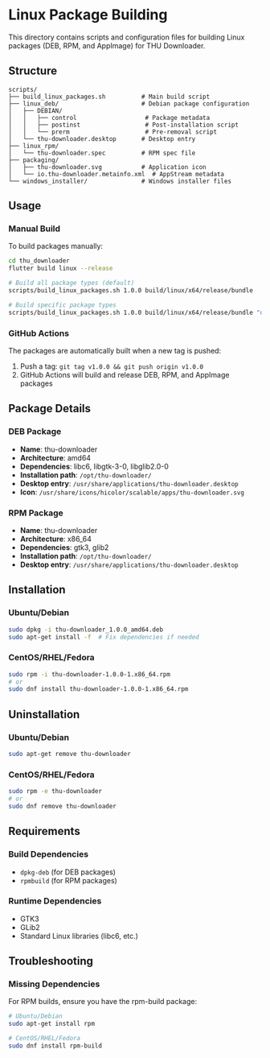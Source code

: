 # Linux Package Building

This directory contains scripts and configuration files for building Linux packages (DEB, RPM, and AppImage) for THU Downloader.

## Structure

```
scripts/
├── build_linux_packages.sh          # Main build script
├── linux_deb/                       # Debian package configuration
│   ├── DEBIAN/
│   │   ├── control                   # Package metadata
│   │   ├── postinst                  # Post-installation script
│   │   └── prerm                     # Pre-removal script
│   └── thu-downloader.desktop       # Desktop entry
├── linux_rpm/
│   └── thu-downloader.spec          # RPM spec file
├── packaging/
│   ├── thu-downloader.svg           # Application icon
│   └── io.thu-downloader.metainfo.xml  # AppStream metadata
└── windows_installer/               # Windows installer files
```

## Usage

### Manual Build

To build packages manually:

```bash
cd thu_downloader
flutter build linux --release

# Build all package types (default)
scripts/build_linux_packages.sh 1.0.0 build/linux/x64/release/bundle

# Build specific package types
scripts/build_linux_packages.sh 1.0.0 build/linux/x64/release/bundle "deb,rpm"
```

### GitHub Actions

The packages are automatically built when a new tag is pushed:

1. Push a tag: `git tag v1.0.0 && git push origin v1.0.0`
2. GitHub Actions will build and release DEB, RPM, and AppImage packages

## Package Details

### DEB Package
- **Name**: thu-downloader
- **Architecture**: amd64
- **Dependencies**: libc6, libgtk-3-0, libglib2.0-0
- **Installation path**: `/opt/thu-downloader/`
- **Desktop entry**: `/usr/share/applications/thu-downloader.desktop`
- **Icon**: `/usr/share/icons/hicolor/scalable/apps/thu-downloader.svg`

### RPM Package
- **Name**: thu-downloader
- **Architecture**: x86_64
- **Dependencies**: gtk3, glib2
- **Installation path**: `/opt/thu-downloader/`
- **Desktop entry**: `/usr/share/applications/thu-downloader.desktop`


## Installation

### Ubuntu/Debian
```bash
sudo dpkg -i thu-downloader_1.0.0_amd64.deb
sudo apt-get install -f  # Fix dependencies if needed
```

### CentOS/RHEL/Fedora
```bash
sudo rpm -i thu-downloader-1.0.0-1.x86_64.rpm
# or
sudo dnf install thu-downloader-1.0.0-1.x86_64.rpm
```


## Uninstallation

### Ubuntu/Debian
```bash
sudo apt-get remove thu-downloader
```

### CentOS/RHEL/Fedora
```bash
sudo rpm -e thu-downloader
# or
sudo dnf remove thu-downloader
```


## Requirements

### Build Dependencies
- `dpkg-deb` (for DEB packages)
- `rpmbuild` (for RPM packages)

### Runtime Dependencies
- GTK3
- GLib2
- Standard Linux libraries (libc6, etc.)

## Troubleshooting

### Missing Dependencies
For RPM builds, ensure you have the rpm-build package:
```bash
# Ubuntu/Debian
sudo apt-get install rpm

# CentOS/RHEL/Fedora
sudo dnf install rpm-build
```